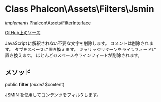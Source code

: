 # Class **Phalcon\\Assets\\Filters\\Jsmin**

*implements* [Phalcon\Assets\FilterInterface](/[[language]]/[[version]]/api/Phalcon_Assets_FilterInterface)

<a href="https://github.com/phalcon/cphalcon/blob/master/phalcon/assets/filters/jsmin.zep" class="btn btn-default btn-sm">GitHub上のソース</a>

JavaScript に解釈されない不要な文字を削除します。 コメントは削除されます。 タブをスペースに置き換えます。 キャリッジリターンをラインフィードに置き換えます。 ほとんどのスペースやラインフィードが削除されます。

## メソッド

public **filter** (*mixed* $content)

JSMIN を使用してコンテンツをフィルタします。